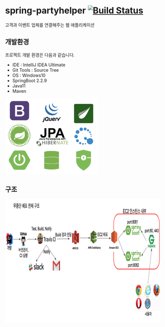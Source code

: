 # spring-partyhelper [![Build Status](https://travis-ci.org/Junhan0037/spring-partyhelper.svg?branch=master)](https://travis-ci.org/Junhan0037/spring-partyhelper)

고객과 이벤트 업체를 연결해주는 웹 애플리케이션

## 개발환경

프로젝트 개발 환경은 다음과 같습니다.

* IDE : IntelliJ IDEA Ultimate
* Git Tools : Source Tree
* OS : Windows10
* SpringBoot 2.2.9
* Java11
* Maven

<img src="src/main/resources/static/images/tool.png" width="300px" height="247px" title="툴" alt="capture"></img>

## 구조

<img src="src/main/resources/static/images/structure.png" width="1042" height="400px" title="구성" alt="capture"></img><br/>

